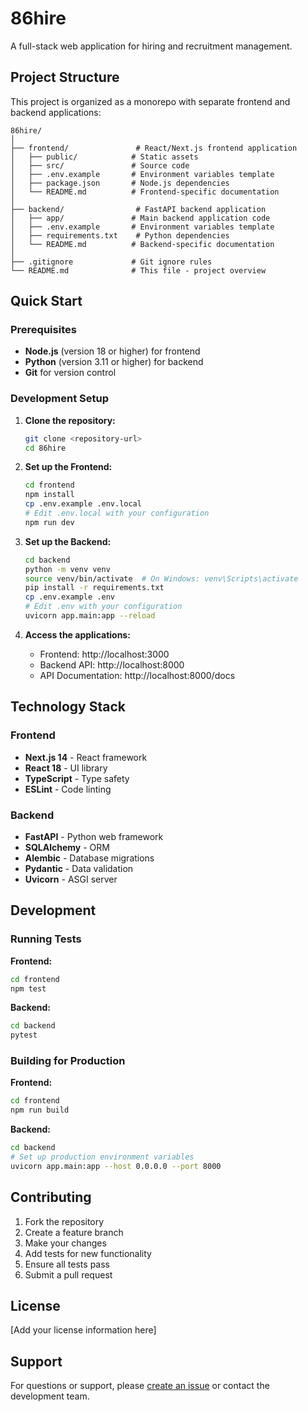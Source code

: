 # 86hire

A full-stack web application for hiring and recruitment management.

## Project Structure

This project is organized as a monorepo with separate frontend and backend applications:

```
86hire/
│
├── frontend/               # React/Next.js frontend application
│   ├── public/            # Static assets
│   ├── src/               # Source code
│   ├── .env.example       # Environment variables template
│   ├── package.json       # Node.js dependencies
│   └── README.md          # Frontend-specific documentation
│
├── backend/                # FastAPI backend application
│   ├── app/               # Main backend application code
│   ├── .env.example       # Environment variables template
│   ├── requirements.txt    # Python dependencies
│   └── README.md          # Backend-specific documentation
│
├── .gitignore             # Git ignore rules
└── README.md              # This file - project overview
```

## Quick Start

### Prerequisites

- **Node.js** (version 18 or higher) for frontend
- **Python** (version 3.11 or higher) for backend
- **Git** for version control

### Development Setup

1. **Clone the repository:**
   ```bash
   git clone <repository-url>
   cd 86hire
   ```

2. **Set up the Frontend:**
   ```bash
   cd frontend
   npm install
   cp .env.example .env.local
   # Edit .env.local with your configuration
   npm run dev
   ```

3. **Set up the Backend:**
   ```bash
   cd backend
   python -m venv venv
   source venv/bin/activate  # On Windows: venv\Scripts\activate
   pip install -r requirements.txt
   cp .env.example .env
   # Edit .env with your configuration
   uvicorn app.main:app --reload
   ```

4. **Access the applications:**
   - Frontend: http://localhost:3000
   - Backend API: http://localhost:8000
   - API Documentation: http://localhost:8000/docs

## Technology Stack

### Frontend
- **Next.js 14** - React framework
- **React 18** - UI library
- **TypeScript** - Type safety
- **ESLint** - Code linting

### Backend
- **FastAPI** - Python web framework
- **SQLAlchemy** - ORM
- **Alembic** - Database migrations
- **Pydantic** - Data validation
- **Uvicorn** - ASGI server

## Development

### Running Tests

**Frontend:**
```bash
cd frontend
npm test
```

**Backend:**
```bash
cd backend
pytest
```

### Building for Production

**Frontend:**
```bash
cd frontend
npm run build
```

**Backend:**
```bash
cd backend
# Set up production environment variables
uvicorn app.main:app --host 0.0.0.0 --port 8000
```

## Contributing

1. Fork the repository
2. Create a feature branch
3. Make your changes
4. Add tests for new functionality
5. Ensure all tests pass
6. Submit a pull request

## License

[Add your license information here]

## Support

For questions or support, please [create an issue](link-to-issues) or contact the development team.
